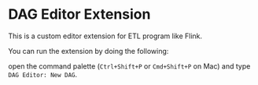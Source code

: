 # DAG Editor Extension

This is a custom editor extension for ETL program like Flink.

You can run the extension by doing the following:

open the command palette (`Ctrl+Shift+P` or `Cmd+Shift+P` on Mac) and type `DAG Editor: New DAG`.
